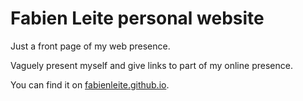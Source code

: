 # Fabien Leite personal website

Just a front page of my web presence.

Vaguely present myself and give links to part of my online presence.

You can find it on [fabienleite.github.io](https://fabienleite.github.io).